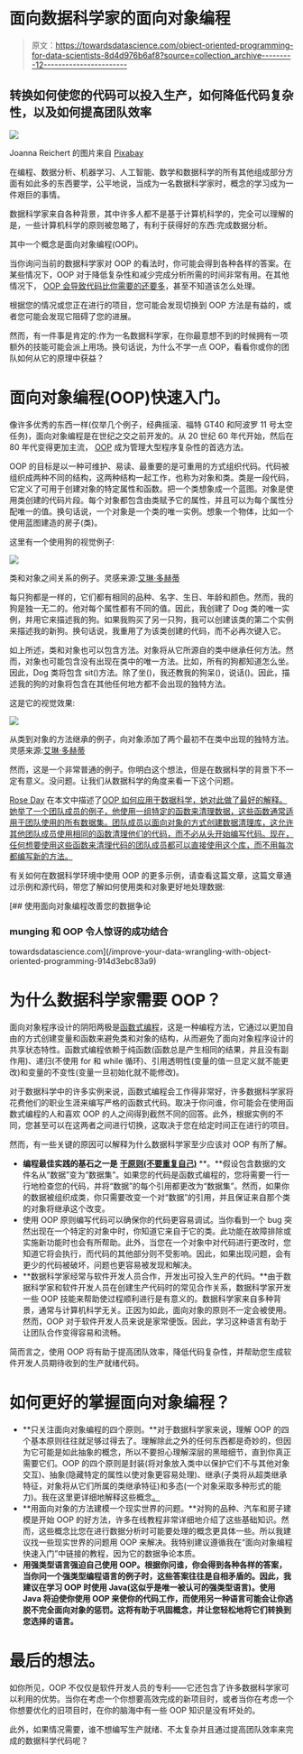 # 面向数据科学家的面向对象编程

> 原文：<https://towardsdatascience.com/object-oriented-programming-for-data-scientists-8d4d976b6af8?source=collection_archive---------12----------------------->

## 转换如何使您的代码可以投入生产，如何降低代码复杂性，以及如何提高团队效率

![](img/119c65d98739a981f2c947f436c020b3.png)

Joanna Reichert 的图片来自 [Pixabay](https://pixabay.com/photos/animal-guinea-pig-pet-cute-rodent-4988403/)

在编程、数据分析、机器学习、人工智能、数学和数据科学的所有其他组成部分方面有如此多的东西要学，公平地说，当成为一名数据科学家时，概念的学习成为一件艰巨的事情。

数据科学家来自各种背景，其中许多人都不是基于计算机科学的，完全可以理解的是，一些计算机科学的原则被忽略了，有利于获得好的东西:完成数据分析。

其中一个概念是面向对象编程(OOP)。

当你询问当前的数据科学家对 OOP 的看法时，你可能会得到各种各样的答案。在某些情况下，OOP 对于降低复杂性和减少完成分析所需的时间非常有用。在其他情况下， [OOP 会导致代码比你需要的还要多](/do-we-need-object-orientated-programming-in-data-science-b4a7c431644f)，甚至不知道该怎么处理。

根据您的情况或您正在进行的项目，您可能会发现切换到 OOP 方法是有益的，或者您可能会发现它阻碍了您的进展。

然而，有一件事是肯定的:作为一名数据科学家，在你最意想不到的时候拥有一项额外的技能可能会派上用场。换句话说，为什么不学一点 OOP，看看你或你的团队如何从它的原理中获益？

# 面向对象编程(OOP)快速入门。

像许多优秀的东西一样(仅举几个例子，经典摇滚、福特 GT40 和阿波罗 11 号太空任务)，面向对象编程是在世纪之交之前开发的。从 20 世纪 60 年代开始，然后在 80 年代变得更加主流， [OOP](https://www.britannica.com/technology/object-oriented-programming) 成为管理大型程序复杂性的首选方法。

OOP 的目标是以一种可维护、易读、最重要的是可重用的方式组织代码。代码被组织成两种不同的结构，这两种结构一起工作，也称为对象和类。类是一段代码，它定义了可用于创建对象的特定属性和函数。把一个类想象成一个蓝图。对象是使用类创建的代码片段。每个对象都包含由类赋予它的属性，并且可以为每个属性分配唯一的值。换句话说，一个对象是一个类的唯一实例。想象一个物体，比如一个使用蓝图建造的房子(类)。

这里有一个使用狗的视觉例子:

![](img/c2e1e2f5eea32d609f98b00229553b01.png)

类和对象之间关系的例子。灵感来源:[艾琳·多赫蒂](https://www.educative.io/blog/object-oriented-programming)

每只狗都是一样的，它们都有相同的品种、名字、生日、年龄和颜色。然而，我的狗是独一无二的。他对每个属性都有不同的值。因此，我创建了 Dog 类的唯一实例，并用它来描述我的狗。如果我购买了另一只狗，我可以创建该类的第二个实例来描述我的新狗。换句话说，我重用了为该类创建的代码，而不必再次键入它。

如上所述，类和对象也可以包含方法。对象将从它所源自的类中继承任何方法。然而，对象也可能包含没有出现在类中的唯一方法。比如，所有的狗都知道怎么坐。因此，Dog 类将包含 sit()方法。除了坐()，我还教我的狗呆()，说话()。因此，描述我的狗的对象将包含在其他任何地方都不会出现的独特方法。

这是它的视觉效果:

![](img/d367c29e5fedfc190331ac315b598e1f.png)

从类到对象的方法继承的例子，向对象添加了两个最初不在类中出现的独特方法。灵感来源:[艾琳·多赫蒂](https://www.educative.io/blog/object-oriented-programming)

然而，这是一个非常普通的例子。你明白这个想法，但是在数据科学的背景下不一定有意义。没问题。让我们从数据科学的角度来看一下这个问题。

[Rose Day](https://medium.com/u/a7f2e8e50135?source=post_page-----8d4d976b6af8--------------------------------) 在本文中描述了[OOP 如何应用于数据科学，她对此做了最好的解释。她举了一个团队成员的例子，他使用一组特定的函数来清理数据，这些函数通常适用于团队使用的所有数据集。团队成员以面向对象的方式创建数据清理库，这允许其他团队成员使用相同的函数清理他们的代码，而不必从头开始编写代码。现在，任何想要使用这些函数来清理代码的团队成员都可以直接使用这个库，而不用每次都编写新的方法。](/do-we-need-object-orientated-programming-in-data-science-b4a7c431644f)

有关如何在数据科学环境中使用 OOP 的更多示例，请查看这篇文章，这篇文章通过示例和源代码，带您了解如何使用类和对象更好地处理数据:

[](/improve-your-data-wrangling-with-object-oriented-programming-914d3ebc83a9) [## 使用面向对象编程改善您的数据争论

### munging 和 OOP 令人惊讶的成功结合

towardsdatascience.com](/improve-your-data-wrangling-with-object-oriented-programming-914d3ebc83a9) 

# 为什么数据科学家需要 OOP？

面向对象程序设计的阴阳两极是[函数式编程](https://hackr.io/blog/functional-programming)，这是一种编程方法，它通过以更加自由的方式创建变量和函数来避免类和对象的结构，从而避免了面向对象程序设计的共享状态特性。函数式编程依赖于纯函数(函数总是产生相同的结果，并且没有副作用)、递归(不使用 for 和 while 循环)、引用透明性(变量的值一旦定义就不能更改)和变量的不变性(变量一旦初始化就不能修改)。

对于数据科学中的许多实例来说，函数式编程会工作得非常好，许多数据科学家将花费他们的职业生涯来编写严格的函数式代码。取决于你问谁，你可能会在使用函数式编程的人和喜欢 OOP 的人之间得到截然不同的回答。此外，根据实例的不同，您甚至可以在这两者之间进行切换，这取决于您在给定时间正在进行的项目。

然而，有一些关键的原因可以解释为什么数据科学家至少应该对 OOP 有所了解。

*   **编程最佳实践的基石之一是** [**干原则(不要重复自己)**](https://opendatascience.com/an-introduction-to-object-oriented-data-science-in-python/) **。**假设包含数据的文件名从“数据”变为“数据集”。如果您的代码是函数式编程的，您将需要一行一行地检查您的代码，并将“数据”的每个引用都更改为“数据集”。然而，如果你的数据被组织成类，你只需要改变一个对“数据”的引用，并且保证来自那个类的对象将继承这个改变。
*   使用 OOP 原则编写代码可以确保你的代码更容易调试。当你看到一个 bug 突然出现在一个特定的对象中时，你知道它来自于它的类。此功能在故障排除或实施新功能时也会有所帮助。此外，当您在一个对象中对代码进行更改时，您知道它将会执行，而代码的其他部分则不受影响。因此，如果出现问题，会有更少的代码被破坏，问题也更容易被发现和解决。
*   **数据科学家经常与软件开发人员合作，开发出可投入生产的代码。**由于数据科学家和软件开发人员在创建生产代码时的常见合作关系，数据科学家开发一些 OOP 技能来帮助使过程顺利进行是有意义的。数据科学家来自多种背景，通常与计算机科学无关。正因为如此，面向对象的原则不一定会被使用。然而，OOP 对于软件开发人员来说是家常便饭。因此，学习这种语言有助于让团队合作变得容易和流畅。

简而言之，使用 OOP 将有助于提高团队效率，降低代码复杂性，并帮助您生成软件开发人员期待收到的生产就绪代码。

# 如何更好的掌握面向对象编程？

*   **只关注面向对象编程的四个原则。**对于数据科学家来说，理解 OOP 的四个基本原则往往就足够过得去了。理解除此之外的任何东西都是奇妙的，但因为它可能是如此抽象的概念，所以不要担心理解深层的黑暗细节，直到你真正需要它们。OOP 的四个原则是封装(将对象放入类中以保护它们不与其他对象交互)、抽象(隐藏特定的属性以使对象更容易处理)、继承(子类将从超类继承特征，对象将从它们所属的类继承特征)和多态(一个对象采取多种形式的能力)。我在这里更详细地解释这些概念[。](https://medium.com/better-programming/7-in-demand-skills-for-software-development-positions-in-2021-18f7672e4f3a)
*   **用面向对象的方法建模一个现实世界的问题。**对狗的品种、汽车和房子建模是开始 OOP 的好方法，许多在线教程非常详细地介绍了这些基础知识。然而，这些概念比您在进行数据分析时可能要处理的概念更具体一些。所以我建议找一些现实世界的问题用 OOP 来解决。我特别建议遵循我在“面向对象编程快速入门”中链接的教程，因为它的数据争论本质。
*   **用强类型语言强迫自己使用 OOP。根据你问谁，你会得到各种各样的答案，当你问一个强类型编程语言的例子时，这些答案往往是自相矛盾的。因此，我建议在学习 OOP 时使用 Java(这似乎是唯一被认可的强类型语言)。使用 Java 将迫使你使用 OOP 来使你的代码工作，而使用另一种语言可能会让你逃脱不完全面向对象的惩罚。这将有助于巩固概念，并让您轻松地将它们转换到您选择的语言。**

# 最后的想法。

如你所见，OOP 不仅仅是软件开发人员的专利——它还包含了许多数据科学家可以利用的优势。当你在考虑一个你想要高效完成的新项目时，或者当你在考虑一个你想要优化的旧项目时，在你的脑海中有一些 OOP 知识是没有坏处的。

此外，如果情况需要，谁不想编写生产就绪、不太复杂并且通过提高团队效率来完成的数据科学代码呢？